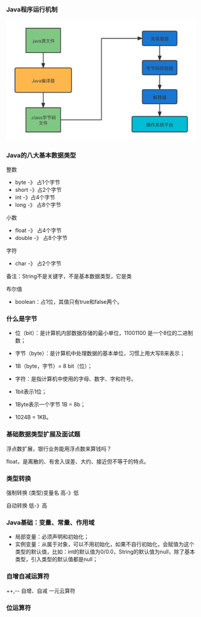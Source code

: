 ### Java程序运行机制

![Java程序运行机制](1.assets/Java程序运行机制.png)

### Java的八大基本数据类型

整数

- byte   -》 占1个字节
- short -》占2个字节
- int -》占4个字节
- long -》 占8个字节

小数

- float -》 占4个字节
- double -》 占8个字节

字符

- char -》 占2个字节

备注：String不是关键字，不是基本数据类型，它是类

布尔值

- boolean：占1位，其值只有true和false两个。

### 什么是字节

- 位（bit）：是计算机内部数据存储的最小单位，11001100 是一个8位的二进制数；
- 字节（byte）：是计算机中处理数据的基本单位，习惯上用大写B来表示；
- 1B（byte，字节）= 8 bit（位）；
- 字符：是指计算机中使用的字母、数字、字和符号。



- 1bit表示1位；
- 1Byte表示一个字节 1B = 8b；
- 1024B = 1KB。

### 基础数据类型扩展及面试题



浮点数扩展，银行业务能用浮点数来算钱吗？

float，是离散的、有舍入误差、大约、接近但不等于的特点。

### 类型转换

强制转换  (类型)变量名  高-》低

自动转换  低-》高

### Java基础：变量、常量、作用域

- 局部变量：必须声明和初始化；
- 实例变量：从属于对象，可以不用初始化，如果不自行初始化，会赋值为这个类型的默认值，比如：int的默认值为0/0.0，String的默认值为null，除了基本类型，引入类型的默认值都是null；

### 自增自减运算符

++,-- 自增、自减  一元云算符

### 位运算符



